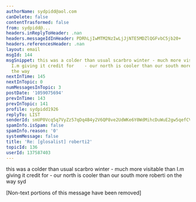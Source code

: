 ```yaml
---
authorName: sydpidd@aol.com
canDelete: false
contentTrasformed: false
from: sydpidd@...
headers.inReplyToHeader: .nan
headers.messageIdInHeader: PDRhLjIwMTM2NzIwLjJjNTE5MDZlQGFvbC5jb20+
headers.referencesHeader: .nan
layout: email
msgId: 144
msgSnippet: this was a colder than usual scarbro winter - much more visitable than
  I.m giving it credit for    - our north is cooler than our south more roberti on
  the way
nextInTime: 145
nextInTopic: 0
numMessagesInTopic: 3
postDate: '1059075694'
prevInTime: 143
prevInTopic: 141
profile: sydpidd1926
replyTo: LIST
senderId: smUP0Vcq5q7VyZz57qDq4B4y2V6QP8ve2UdWKe6Y0WdMihcDuWuE2gw5qefCV3L2qH3S6Hu-
spamInfo.isSpam: false
spamInfo.reason: '0'
systemMessage: false
title: 'Re: [glosalist] roberti2'
topicId: 136
userId: 137587403
---
```


this was a colder than usual scarbro winter - much more visitable than I.m 
giving it credit for    - our north is cooler than our south more roberti on the 
way
syd 


[Non-text portions of this message have been removed]


